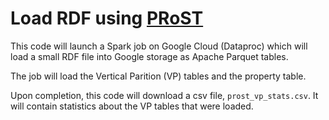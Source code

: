 # Load RDF using [PRoST](https://github.com/tf-dbis-uni-freiburg/PRoST)

This code will launch a Spark job on Google Cloud (Dataproc) which will load a small RDF file into Google storage as Apache Parquet tables.

The job will load the Vertical Parition (VP) tables and the property table.

Upon completion, this code will download a csv file, `prost_vp_stats.csv`.  It will contain statistics about the VP tables that were loaded.